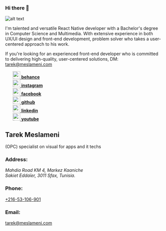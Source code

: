 ### Hi there 👋

![alt text](https://scontent.ftun4-2.fna.fbcdn.net/v/t39.30808-6/288491356_10227455121394050_4621545460001525565_n.jpg?_nc_cat=106&ccb=1-7&_nc_sid=19026a&_nc_ohc=3Nv6WWEOweEAX_G37C0&_nc_ht=scontent.ftun4-2.fna&oh=00_AfAH618bh9vSet8guc3gRTQXFchBxj1BhEc2l8vOZ4BIUQ&oe=63F524B4)


I'm talented and versatile React Native developer with a Bachelor's degree in Computer Science and Multimedia. With extensive experience in both UX/UI design and front-end development, problem solver who takes a user-centered approach to his work.

If you're looking for an experienced front-end developer who is committed to delivering high-quality, user-centered solutions, 
DM: tarek@meslameni.com

<ul style="list-style-type: none;">
        <li>
            <a href="https://www.behance.net/TarekMeslameni" rel="noopener noreferrer">
                <img src="https://meslameni.com/img/social/behance.png" alt="tarek meslameni behance account" width="24" height="24">
                <strong> behance </strong>
            </a>
        </li>
        <li>
            <a href="https://www.instagram.com/meslamenistudio/" rel="noopener noreferrer">
                <img src="https://meslameni.com/img/social/instagram.png" alt="tarek meslameni instagram account" width="24" height="24">
                <strong> instagram </strong>
            </a>
        </li>
        <li>
            <a href="https://www.facebook.com/MeslameniStudio" rel="noopener noreferrer">
                <img src="https://meslameni.com/img/social/facebook.png" alt="tarek meslameni facebook account" width="24" height="24">
                <strong> facebook </strong>
            </a>
        </li>
        <li>
            <a href="https://github.com/tarekMes" rel="noopener noreferrer">
                <img src="https://meslameni.com/img/social/github.png" alt="tarek meslameni facebook account" width="24" height="24">
                <strong> github </strong>   
            </a>
        </li>
        <li>
            <a href="https://www.linkedin.com/company/meslameni" rel="noopener noreferrer">
                <img src="https://meslameni.com/img/social/linkedin.png" alt="tarek meslameni linkedin account" width="24" height="24">
                <strong> linkedin </strong>
            </a>
        </li>
        <li>
            <a href="https://www.youtube.com/@meslamenistudio" rel="noopener noreferrer">
                <img src="https://www.logo.wine/a/logo/YouTube/YouTube-Icon-Full-Color-Logo.wine.svg" alt="tarek meslameni behance account" width="24" height="24"> 
                <strong> youtube </strong>
            </a>                                 
        </li>
    </ul>
 
<div itemscope="" itemtype="https://schema.org/LocalBusiness " class="contain">
                        <h2><span itemprop="name">Tarek Meslameni </span></h2>
                        <p itemprop="description"> (OPC) specialist on visual for apps and it techs
                        <h3>Address: </h3>
                        </p><address itemprop="address" itemscope="" itemtype="https://schema.org/PostalAddress">
                          <span itemprop="streetAddress">Mahdia Road KM 4, Markez Kaaniche</span> <br>
                          <span itemprop="addressRegion">Sakiet Eddaïer, </span>
                          <span itemprop="postalCode"> 3011  </span>
                          <span itemprop="addressLocality"> Sfax, Tunisia. </span>
                        </address>
                        <div class="contact_action">
                            <span class="contact_promp">
                                <h3>Phone: </h3>  
                                <a itemprop="telephone" href="tel:+21653106901">+216-53-106-901</a> <br>
                            </span>
                            <span class="contact_promp">
                                <h3>Email: </h3>
                                <a itemprop="email" href="mailto:tarek@meslameni.com">tarek@meslameni.com</a>
                            </span>
                        </div>
 </div>
<!--
**tarekMes/tarekMes** is a ✨ _special_ ✨ repository because its `README.md` (this file) appears on your GitHub profile.
connect with me 
<ul>
  <li><a href="https://www.facebook.com/tarekmeslameni">Facebook</a></li
<ul>

Facebook: https://www.facebook.com/tarekmeslameni <br />
Instagram: https://www.instagram.com/meslamenistudio/ <br />
Behance: https://www.behance.net/TarekMeslameni <br />
github: https://github.com/tarekMes <br />
youtube: https://www.youtube.com/@meslamenistudio <br />
Here are some ideas to get you started:

- 🔭 I’m currently working on ...
- 🌱 I’m currently learning ...
- 👯 I’m looking to collaborate on ...
- 🤔 I’m looking for help with ...
- 💬 Ask me about ...
- 📫 How to reach me: ...
- 😄 Pronouns: ...
- ⚡ Fun fact: ...
-->
